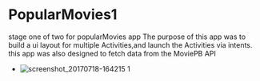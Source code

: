 # PopularMovies1
stage one of two for popularMovies app
The purpose of this app was to build a ui layout for multiple Activities,and launch the Activities via intents. this app was also designed to fetch data from the MoviePB API
* ![screenshot_20170718-164215 1](https://user-images.githubusercontent.com/22920539/28847529-8a79369c-76dd-11e7-8621-0e9c419fa4a6.png)
